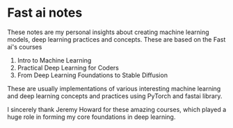 # Fast ai notes

These notes are my personal insights about creating machine learning models, deep learning practices and concepts. These are based on the Fast ai's courses 

1) Intro to Machine Learning
2) Practical Deep Learning for Coders
3) From Deep Learning Foundations to Stable Diffusion

These are usually implementations of various interesting machine learning and deep learning concepts and practices using PyTorch and fastai library.

I sincerely thank Jeremy Howard for these amazing courses, which played a huge role in forming my core foundations in deep learning. 

